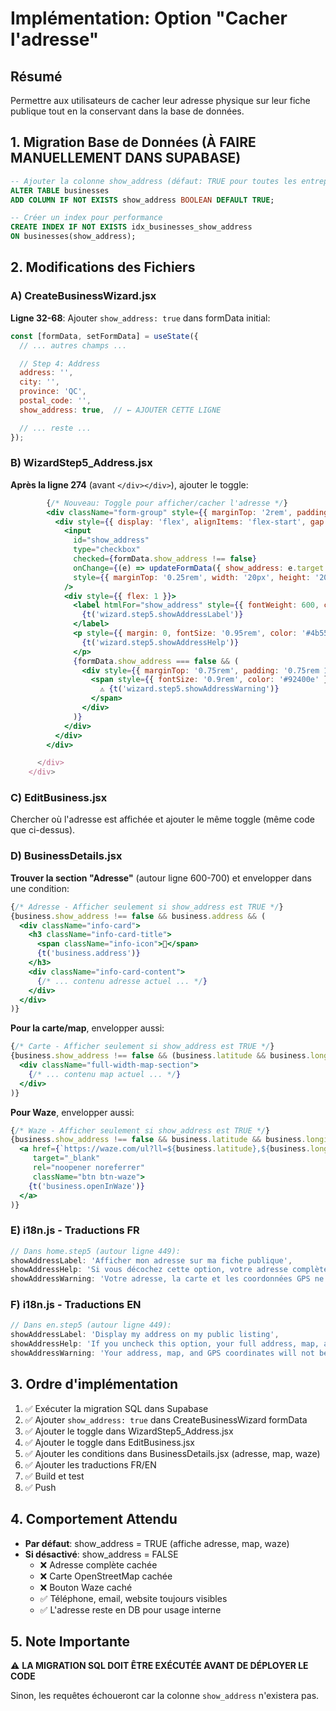 # Implémentation: Option "Cacher l'adresse"

## Résumé
Permettre aux utilisateurs de cacher leur adresse physique sur leur fiche publique tout en la conservant dans la base de données.

## 1. Migration Base de Données (À FAIRE MANUELLEMENT DANS SUPABASE)

```sql
-- Ajouter la colonne show_address (défaut: TRUE pour toutes les entreprises existantes)
ALTER TABLE businesses
ADD COLUMN IF NOT EXISTS show_address BOOLEAN DEFAULT TRUE;

-- Créer un index pour performance
CREATE INDEX IF NOT EXISTS idx_businesses_show_address
ON businesses(show_address);
```

## 2. Modifications des Fichiers

### A) CreateBusinessWizard.jsx
**Ligne 32-68**: Ajouter `show_address: true` dans formData initial:

```javascript
const [formData, setFormData] = useState({
  // ... autres champs ...

  // Step 4: Address
  address: '',
  city: '',
  province: 'QC',
  postal_code: '',
  show_address: true,  // ← AJOUTER CETTE LIGNE

  // ... reste ...
});
```

### B) WizardStep5_Address.jsx
**Après la ligne 274** (avant `</div></div>`), ajouter le toggle:

```jsx
        {/* Nouveau: Toggle pour afficher/cacher l'adresse */}
        <div className="form-group" style={{ marginTop: '2rem', padding: '1.5rem', background: '#f8f9ff', borderRadius: '12px', border: '1px solid #e6e9f0' }}>
          <div style={{ display: 'flex', alignItems: 'flex-start', gap: '1rem' }}>
            <input
              id="show_address"
              type="checkbox"
              checked={formData.show_address !== false}
              onChange={(e) => updateFormData({ show_address: e.target.checked })}
              style={{ marginTop: '0.25rem', width: '20px', height: '20px', cursor: 'pointer' }}
            />
            <div style={{ flex: 1 }}>
              <label htmlFor="show_address" style={{ fontWeight: 600, color: '#1e3a8a', cursor: 'pointer', display: 'block', marginBottom: '0.5rem' }}>
                {t('wizard.step5.showAddressLabel')}
              </label>
              <p style={{ margin: 0, fontSize: '0.95rem', color: '#4b5563', lineHeight: '1.6' }}>
                {t('wizard.step5.showAddressHelp')}
              </p>
              {formData.show_address === false && (
                <div style={{ marginTop: '0.75rem', padding: '0.75rem 1rem', background: '#fef3c7', border: '1px solid #fbbf24', borderRadius: '8px' }}>
                  <span style={{ fontSize: '0.9rem', color: '#92400e' }}>
                    ⚠️ {t('wizard.step5.showAddressWarning')}
                  </span>
                </div>
              )}
            </div>
          </div>
        </div>

      </div>
    </div>
```

### C) EditBusiness.jsx
Chercher où l'adresse est affichée et ajouter le même toggle (même code que ci-dessus).

### D) BusinessDetails.jsx
**Trouver la section "Adresse"** (autour ligne 600-700) et envelopper dans une condition:

```jsx
{/* Adresse - Afficher seulement si show_address est TRUE */}
{business.show_address !== false && business.address && (
  <div className="info-card">
    <h3 className="info-card-title">
      <span className="info-icon">📍</span>
      {t('business.address')}
    </h3>
    <div className="info-card-content">
      {/* ... contenu adresse actuel ... */}
    </div>
  </div>
)}
```

**Pour la carte/map**, envelopper aussi:

```jsx
{/* Carte - Afficher seulement si show_address est TRUE */}
{business.show_address !== false && (business.latitude && business.longitude) && (
  <div className="full-width-map-section">
    {/* ... contenu map actuel ... */}
  </div>
)}
```

**Pour Waze**, envelopper aussi:

```jsx
{/* Waze - Afficher seulement si show_address est TRUE */}
{business.show_address !== false && business.latitude && business.longitude && (
  <a href={`https://waze.com/ul?ll=${business.latitude},${business.longitude}&navigate=yes`}
     target="_blank"
     rel="noopener noreferrer"
     className="btn btn-waze">
    {t('business.openInWaze')}
  </a>
)}
```

### E) i18n.js - Traductions FR

```javascript
// Dans home.step5 (autour ligne 449):
showAddressLabel: 'Afficher mon adresse sur ma fiche publique',
showAddressHelp: 'Si vous décochez cette option, votre adresse complète, la carte et le bouton Waze ne seront pas affichés sur votre fiche publique. Vous pourrez activer ou désactiver cette option à tout moment en modifiant votre fiche.',
showAddressWarning: 'Votre adresse, la carte et les coordonnées GPS ne seront pas visibles sur votre fiche publique.',
```

### F) i18n.js - Traductions EN

```javascript
// Dans en.step5 (autour ligne 449):
showAddressLabel: 'Display my address on my public listing',
showAddressHelp: 'If you uncheck this option, your full address, map, and Waze button will not be displayed on your public listing. You can enable or disable this option at any time by editing your listing.',
showAddressWarning: 'Your address, map, and GPS coordinates will not be visible on your public listing.',
```

## 3. Ordre d'implémentation

1. ✅ Exécuter la migration SQL dans Supabase
2. ✅ Ajouter `show_address: true` dans CreateBusinessWizard formData
3. ✅ Ajouter le toggle dans WizardStep5_Address.jsx
4. ✅ Ajouter le toggle dans EditBusiness.jsx
5. ✅ Ajouter les conditions dans BusinessDetails.jsx (adresse, map, waze)
6. ✅ Ajouter les traductions FR/EN
7. ✅ Build et test
8. ✅ Push

## 4. Comportement Attendu

- **Par défaut**: show_address = TRUE (affiche adresse, map, waze)
- **Si désactivé**: show_address = FALSE
  - ❌ Adresse complète cachée
  - ❌ Carte OpenStreetMap cachée
  - ❌ Bouton Waze caché
  - ✅ Téléphone, email, website toujours visibles
  - ✅ L'adresse reste en DB pour usage interne

## 5. Note Importante

⚠️ **LA MIGRATION SQL DOIT ÊTRE EXÉCUTÉE AVANT DE DÉPLOYER LE CODE**

Sinon, les requêtes échoueront car la colonne `show_address` n'existera pas.
